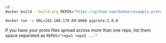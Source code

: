 ```sh
cd .
docker build --build-arg REPOS="https://github.com/Dubhar/example-proto.git" --tag pyproto:1.0.0 .

docker run -e URL=192.168.178.69:6666 pyproto:1.0.0
```

If you have your proto files spread across more than one repo, list them space separated as `REPOS="repo1 repo2 ..."`

